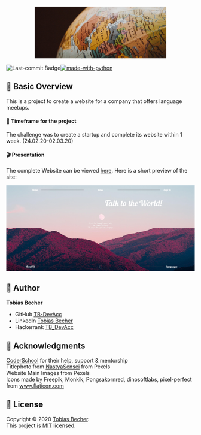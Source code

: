 <p align="center">
    <img src="media/globe.jpg" width="70%" />
</p>

[![made-with-python](https://img.shields.io/badge/Made%20with-Python-1f425f.svg)](https://www.python.org/)
<img align="left" src="https://img.shields.io/github/last-commit/TB-DevAcc/Website-Parrot" alt="Last-commit Badge">

## :sunrise_over_mountains: Basic Overview

This is a project to create a website for a company that offers language meetups.

#### :date: Timeframe for the project
The challenge was to create a startup and complete its website within 1 week. (24.02.20-02.03.20)

#### :clapper: Presentation

The complete Website can be viewed [here](https://distracted-leavitt-1e00be.netlify.app). Here is a short preview of the site:

<p align="center">
    <img src="media/parrot_preview.jpg" witdh="60%">
<p>

## :boy: Author

**Tobias Becher**
- GitHub [TB-DevAcc](https://github.com/TB-DevAcc/)
- LinkedIn [Tobias Becher](https://www.linkedin.com/in/tobias-becher-b34341197)
- Hackerrank [TB_DevAcc](https://www.hackerrank.com/TB_DevAcc)

## :pray: Acknowledgments

[CoderSchool](https://www.coderschool.vn/en/) for their help, support & mentorship <br>
Titlephoto from [NastyaSensei](https://www.pexels.com/@nastyasensei-66707) from Pexels <br>
Website Main Images from Pexels <br>
Icons made by Freepik, Monkik, Pongsakornred, dinosoftlabs, pixel-perfect from <a href="https://www.flaticon.com/" title="Flaticon"> www.flaticon.com</a> <br>

## 📝 License

Copyright © 2020 [Tobias Becher](https://github.com/TB-DevAcc). <br/>
This project is [MIT](https://github.com/kefranabg/readme-md-generator/blob/master/LICENSE) licensed.
